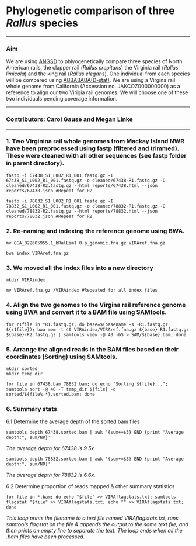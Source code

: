 # Phylogenetic comparison of three _Rallus_ species
---
### Aim  
We are using [ANGSD](http://www.popgen.dk/angsd/index.php/ANGSD#Overview) to phlyogenetically compare three species of North American rails, the clapper rail (_Rallus crepitans_) the Virginia rail (_Rallus limicola_) and the king rail (_Rallus elegans_). One individual from each species will be compared using [ABBABABA(D-stat)](http://www.popgen.dk/angsd/index.php/Abbababa). We are using a Virgina rail whole genome from California (Accession no. JAKCOZ000000000) as a reference to align our two Virigia rail genomes. We will choose one of these two individuals pending coverage information.

---
### Contributors:  Carol Gause and Megan Linke  
---

### 1. Two Virginina rail whole genomes from Mackay Island NWR have been preprocessed using fastp (filtered and trimmed). These were cleaned with all other sequences (see fastp folder in parent directory). 
```
fastp -i 67438_S1_L002_R1_001.fastq.gz -I 67438_S1_L002_R1_001.fastq.gz -o cleaned/67438-R1.fastq.gz -O cleaned/67438-R2.fastq.gz --html reports/67438.html --json reports/67438.json #Repeat for R2
```
```
fastp -i 78832_S1_L002_R1_001.fastq.gz -I 78832_S1_L002_R1_001.fastq.gz -o cleaned/78832-R1.fastq.gz -O cleaned/78832-R2.fastq.gz --html reports/78832.html --json reports/78832.json #Repeat for R2
``` 
### 2. Re-naming and indexing the reference genome using BWA.   
```
mv GCA_022605955.1_bRalLim1.0.p_genomic.fna.gz VIRAref.fna.gz 
```  
```
bwa index VIRAref.fna.gz
```       
### 3. We moved all the index files into a new directory  
```
mkdir VIRAindex 
``` 
```
mv VIRAref.fna.gz /VIRAindex #Repeated for all index files
```  
### 4. Align the two genomes to the Virgina rail reference genome using BWA and convert it to a BAM file using [SAMtools](https://github.com/samtools/samtools). 
```
for r1file in *R1.fastq.gz; do base=$(basename -s -R1.fastq.gz ${r1file}); bwa mem -t 40 VIRAindex/VIRAref.fna.gz ${base}-R1.fastq.gz ${base}-R2.fastq.gz | samtools view -@ 40 -bS > SAM/${base}.bam; done 
```
### 5. Arrange the aligned reads in the BAM files based on their coordinates (Sorting) using SAMtools.
```
mkdir sorted
mkdir temp_dir
```
```
for file in 67438.bam 78832.bam; do echo "Sorting ${file}..."; samtools sort -@ 40 -T temp_dir ${file} -o sorted/${file%.*}.sorted.bam; done
```
### 6. Summary stats  
6.1 Determine the average depth of the sorted bam files
```
samtools depth 67438.sorted.bam | awk '{sum+=$3} END {print "Average depth:", sum/NR}'
```
*The average depth for 67438 is 9.5x*
```
samtools depth 78832.sorted.bam | awk '{sum+=$3} END {print "Average depth:", sum/NR}'
```
*The average depth for 78832 is 6.6x.*

6.2 Determine proportion of reads mapped & other summary statistics
``` 
for file in *.bam; do echo "$file" >> VIRAflagstats.txt; samtools flagstat "$file" >> VIRAflagstats.txt; echo "" >> VIRAflagstats.txt; done
```
*This loop prints the filename to a text file named VIRAflagstats.txt, runs samtools flagstat on the file & appends the output to the same text file, and then prints an empty line to separate the text. The loop ends when all the .bam files have been processed.*
